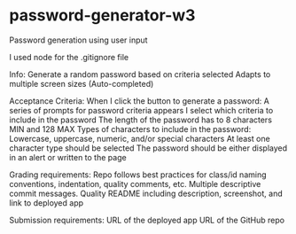# password-generator-w3
Password generation using user input

I used node for the .gitignore file

Info: 
Generate a random password based on criteria selected
Adapts to multiple screen sizes (Auto-completed)

Acceptance Criteria:
When I click the button to generate a password:
A series of prompts for password criteria appears
I select which criteria to include in the password
The length of the password has to 8 characters MIN and 128 MAX
Types of characters to include in the password:
Lowercase, uppercase, numeric, and/or special characters
At least one character type should be selected 
The password should be either displayed in an alert or written to the page 

Grading requirements:
Repo follows best practices for class/id naming conventions, indentation, quality comments, etc.
Multiple descriptive commit messages.
Quality README including description, screenshot, and link to deployed app 

Submission requirements: 
URL of the deployed app
URL of the GitHub repo 